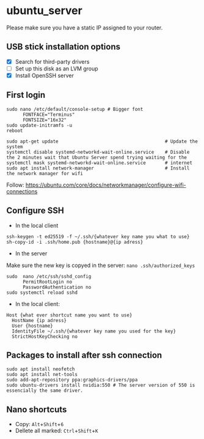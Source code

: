 # ubuntu_server

Please make sure you have a static IP assigned to your router.

## USB stick installation options

- [X] Search for third-party drivers
- [ ] Set up this disk as an LVM group
- [X] Install OpenSSH server

## First login

```
sudo nano /etc/default/console-setup # Bigger font
      FONTFACE="Terminus"
      FONTSIZE="16x32"
sudo update-initramfs -u
reboot
```


```
sudo apt-get update                                       # Update the system
systemctl disable systemd-networkd-wait-online.service    # Disable the 2 minutes wait that Ubuntu Server spend trying waiting for the
systemctl mask systemd-networkd-wait-online.service       # internet
sudo apt install network-manager                          # Install the network manager for wifi
```

Follow: https://ubuntu.com/core/docs/networkmanager/configure-wifi-connections

## Configure SSH

- In the local client
  
```
ssh-keygen -t ed25519 -f ~/.ssh/{whatever key name you what to use}
sh-copy-id -i .ssh/home.pub {hostname}@{ip adress}
```

- In the server

Make sure the new key is copyed in the server: `nano .ssh/authorized_keys`

```
sudo  nano /etc/ssh/sshd_config
      PermitRootLogin no
      PasswordAuthentication no
sudo systemctl reload sshd
```

- In the local client:

```
Host {what ever shortcut name you want to use} 
  HostName {ip adress}
  User {hostname}
  IdentityFile ~/.ssh/{whatever key name you used for the key}
  StrictHostKeyChecking no
```


## Packages to install after ssh connection

```
sudo apt install neofetch
sudo apt install net-tools
sudo add-apt-repository ppa:graphics-drivers/ppa
sudo ubuntu-drivers install nvidia:550 # The server version of 550 is essencially the same driver.

```

## Nano shortcuts

- Copy: `Alt`+`Shift`+`6`
- Dellete all marked: `Ctrl`+`Shift`+`K` 
